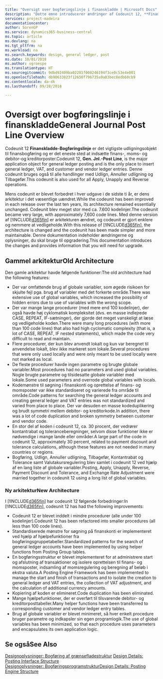 ```yaml
---
title: "Oversigt over bogføringslinje i finanskladde | Microsoft Docs"
description: "Dette emne introducerer ændringer af Codeunit 12, **Finanskladde-Bogføringslinje**, der er det vigtigste udligningsobjekt til finansbogføring, og er det eneste sted at indsætte finans-, moms- og debitor- og kreditorposter."
services: project-madeira
documentationcenter: 
author: SorenGP
ms.service: dynamics365-business-central
ms.topic: article
ms.devlang: na
ms.tgt_pltfrm: na
ms.workload: na
ms.search.keywords: design, general ledger, post
ms.date: 10/01/2018
ms.author: sgroespe
ms.translationtype: HT
ms.sourcegitcommit: 9dbd92409ba02281f008246194f3ce0c53e4e001
ms.openlocfilehash: db90633823f12650f796735a9a83bec8edb60cb9
ms.contentlocale: da-dk
ms.lasthandoff: 09/28/2018

---
```

# <a name="general-journal-post-line-overview"></a><span data-ttu-id="434cc-103">Oversigt over bogføringslinje i finanskladde</span><span class="sxs-lookup"><span data-stu-id="434cc-103">General Journal Post Line Overview</span></span>
<span data-ttu-id="434cc-104">Codeunit 12 **Finanskladde-Bogføringslinje** er det vigtigste udligningsobjekt til finansbogføring og er det eneste sted at indsætte finans-, moms- og debitor-og kreditorposter.</span><span class="sxs-lookup"><span data-stu-id="434cc-104">Codeunit 12, **Gen. Jnl.-Post Line**, is the major application object for general ledger posting and is the only place to insert general ledger, VAT, and customer and vendor ledger entries.</span></span> <span data-ttu-id="434cc-105">Denne codeunit bruges også til alle handlinger med Udlign, Annuller udligning og Tilbagefør.</span><span class="sxs-lookup"><span data-stu-id="434cc-105">This codeunit is also used for all Apply, Unapply and Reverse operations.</span></span>  
  
<span data-ttu-id="434cc-106">Mens codeunit er blevet forbedret i hver udgave i de sidste ti år, er dens arkitektur i det væsentlige uændret.</span><span class="sxs-lookup"><span data-stu-id="434cc-106">While the codeunit has been improved in each release over the last ten years, its architecture remained essentially unchanged.</span></span> <span data-ttu-id="434cc-107">Codeunit blev meget stor med ca. 7.600 kodelinjer.</span><span class="sxs-lookup"><span data-stu-id="434cc-107">The codeunit became very large, with approximately 7,600 code lines.</span></span> <span data-ttu-id="434cc-108">Med denne version af [!INCLUDE[d365fin](includes/d365fin_md.md)] er arkitekturen ændret, og codeunit er gjort enklere og nemmere at vedligeholde.</span><span class="sxs-lookup"><span data-stu-id="434cc-108">With this release of [!INCLUDE[d365fin](includes/d365fin_md.md)], the architecture is changed and the codeunit has been made simpler and more maintainable.</span></span> <span data-ttu-id="434cc-109">Denne dokumentation indeholder ændringerne og oplysninger, du skal bruge til opgradering.</span><span class="sxs-lookup"><span data-stu-id="434cc-109">This documentation introduces the changes and provides information that you will need for upgrade.</span></span>  
  
## <a name="old-architecture"></a><span data-ttu-id="434cc-110">Gammel arkitektur</span><span class="sxs-lookup"><span data-stu-id="434cc-110">Old Architecture</span></span>  
<span data-ttu-id="434cc-111">Den gamle arkitektur havde følgende funktioner:</span><span class="sxs-lookup"><span data-stu-id="434cc-111">The old architecture had the following features:</span></span>  
  
* <span data-ttu-id="434cc-112">Der var omfattende brug af globale variabler, som øgede risikoen for skjulte fejl pga. brug af variabler med det forkerte område.</span><span class="sxs-lookup"><span data-stu-id="434cc-112">There was extensive use of global variables, which increased the possibility of hidden errors due to use of variables with the wrong scope.</span></span>  
* <span data-ttu-id="434cc-113">Der var mange lange procedurer (med mere end 100 kodelinjer), der også havde høj cyklomatisk kompleksitet (dvs. en masse indlejrede CASE, REPEAT, IF-sætninger), der gjorde det meget vanskeligt at læse og vedligeholde koden.</span><span class="sxs-lookup"><span data-stu-id="434cc-113">There were many long procedures (with more than 100 code lines) that also had high cyclomatic complexity (that is, a lot of CASE, REPEAT, IF nested statements), which made the code very difficult to read and maintain.</span></span>  
* <span data-ttu-id="434cc-114">Flere procedurer, der kun blev anvendt lokalt og kun var beregnet til anvendelse lokalt, blev ikke markeret som lokale.</span><span class="sxs-lookup"><span data-stu-id="434cc-114">Several procedures that were only used locally and were only meant to be used locally were not marked as local.</span></span>  
* <span data-ttu-id="434cc-115">De fleste procedurer havde ingen parametre og brugte globale variabler.</span><span class="sxs-lookup"><span data-stu-id="434cc-115">Most procedures had no parameters and used global variables.</span></span> <span data-ttu-id="434cc-116">Nogle brugte parametre og tilsidesatte globale variabler med lokale.</span><span class="sxs-lookup"><span data-stu-id="434cc-116">Some used parameters and overrode global variables with locals.</span></span>  
* <span data-ttu-id="434cc-117">Kodemønstre til søgning i finanskonti og oprettelse af finans- og momsposter var ikke standardiseret og varierede fra område til område.</span><span class="sxs-lookup"><span data-stu-id="434cc-117">Code patterns for searching the general ledger accounts and creating general ledger and VAT entries was not standardized and varied from place to place.</span></span> <span data-ttu-id="434cc-118">Der var desuden en masse kodeduplikering og brudt symmetri mellem debitor- og kreditorkode.</span><span class="sxs-lookup"><span data-stu-id="434cc-118">In addition, there was a lot of code duplication and broken symmetry between customer and vendor code.</span></span>  
* <span data-ttu-id="434cc-119">En stor del af koden i codeunit 12, ca. 30 procent, der vedrører kontantrabat og toleranceberegninger, selvom disse funktioner ikke er nødvendige i mange lande eller områder.</span><span class="sxs-lookup"><span data-stu-id="434cc-119">A large part of the code in codeunit 12, approximately 30 percent, related to payment discount and tolerance calculations, although these features are not needed in many countries or regions.</span></span>  
* <span data-ttu-id="434cc-120">Bogføring, Udlign, Annuller udligning, Tilbagefør, Kontantrabat og Tolerance samt Valutakursregulering blev samlet i codeunit 12 ved hjælp af en lang liste af globale variabler.</span><span class="sxs-lookup"><span data-stu-id="434cc-120">Posting, Apply, Unapply, Reverse, Payment Discount and Tolerance, and Exchange Rate Adjustment were married together in codeunit 12 using a long list of global variables.</span></span>  
  
### <a name="new-architecture"></a><span data-ttu-id="434cc-121">Ny arkitektur</span><span class="sxs-lookup"><span data-stu-id="434cc-121">New Architecture</span></span>  
<span data-ttu-id="434cc-122">I [!INCLUDE[d365fin](includes/d365fin_md.md)] har codeunit 12 følgende forbedringer:</span><span class="sxs-lookup"><span data-stu-id="434cc-122">In [!INCLUDE[d365fin](includes/d365fin_md.md)], codeunit 12 has had the following improvements:</span></span>  
  
* <span data-ttu-id="434cc-123">Codeunit 12 er blevet inddelt i mindre procedurer (alle under 100 kodelinjer).</span><span class="sxs-lookup"><span data-stu-id="434cc-123">Codeunit 12 has been refactored into smaller procedures (all less than 100 code lines).</span></span>  
* <span data-ttu-id="434cc-124">Standardiserede mønstre for søgning på finanskonti er implementeret ved hjælp af hjælpefunktioner fra bogføringsgruppetabeller.</span><span class="sxs-lookup"><span data-stu-id="434cc-124">Standardized patterns for the search of general ledger accounts have been implemented by using helper functions from Posting Group tables.</span></span>  
* <span data-ttu-id="434cc-125">En bogføringsstruktur er blevet implementeret for at administrere start og afslutning af transaktioner og isolere oprettelsen til finans- og momsposter, indsamling af momsregulering og beregning af beløb i ekstra valuta.</span><span class="sxs-lookup"><span data-stu-id="434cc-125">A Posting Engine Framework has been implemented to manage the start and finish of transactions and to isolate the creation to general ledger and VAT entries, the collection of VAT adjustment, and the calculation of additional currency amounts.</span></span>  
* <span data-ttu-id="434cc-126">Kopiering af koden er elimineret.</span><span class="sxs-lookup"><span data-stu-id="434cc-126">Code duplication has been eliminated.</span></span>  
* <span data-ttu-id="434cc-127">Mange hjælpefunktioner, der er overført til tilsvarende debitor- og kreditorposttabeller.</span><span class="sxs-lookup"><span data-stu-id="434cc-127">Many helper functions have been transferred to corresponding customer and vendor ledger entry tables.</span></span>  
* <span data-ttu-id="434cc-128">Brug af globale variabler er blevet minimeret, så hver enkelt procedure bruger parametre og indkapsler sin egen programlogik.</span><span class="sxs-lookup"><span data-stu-id="434cc-128">The use of global variables has been minimized, so that each procedure uses parameters and encapsulates its own application logic.</span></span>  
  
## <a name="see-also"></a><span data-ttu-id="434cc-129">Se også</span><span class="sxs-lookup"><span data-stu-id="434cc-129">See Also</span></span>  
<span data-ttu-id="434cc-130">[Designoplysninger: Bogføring af grænsefladestruktur](design-details-posting-interface-structure.md) </span><span class="sxs-lookup"><span data-stu-id="434cc-130">[Design Details: Posting Interface Structure](design-details-posting-interface-structure.md) </span></span>  
[<span data-ttu-id="434cc-131">Designoplysninger: Bogføringsprogramstruktur</span><span class="sxs-lookup"><span data-stu-id="434cc-131">Design Details: Posting Engine Structure</span></span>](design-details-posting-engine-structure.md)

